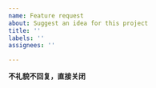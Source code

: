 ```yaml
---
name: Feature request
about: Suggest an idea for this project
title: ''
labels: ''
assignees: ''

---
```


**不礼貌不回复，直接关闭**

